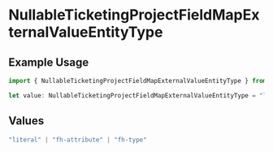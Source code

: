 # NullableTicketingProjectFieldMapExternalValueEntityType

## Example Usage

```typescript
import { NullableTicketingProjectFieldMapExternalValueEntityType } from "firehydrant-typescript-sdk/models/components";

let value: NullableTicketingProjectFieldMapExternalValueEntityType = "literal";
```

## Values

```typescript
"literal" | "fh-attribute" | "fh-type"
```